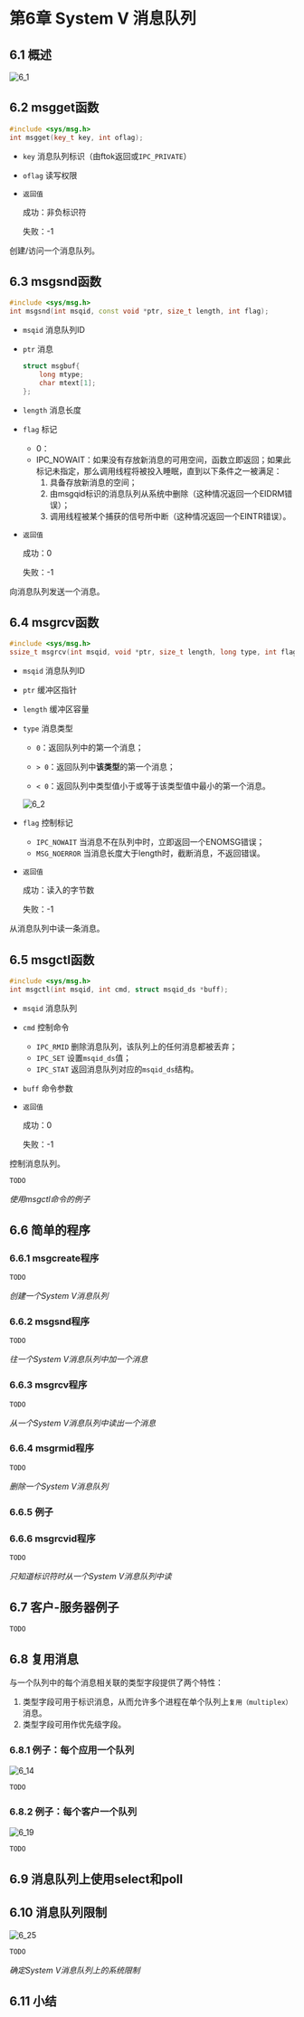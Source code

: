 # 第6章 System V 消息队列



## 6.1 概述

![6_1](res/6_1.png)



## 6.2 msgget函数

```c++
#include <sys/msg.h>
int msgget(key_t key, int oflag);
```

- `key` 消息队列标识（由ftok返回或`IPC_PRIVATE`）

- `oflag` 读写权限

- `返回值`

  成功：非负标识符

  失败：-1

创建/访问一个消息队列。



## 6.3 msgsnd函数

```c++
#include <sys/msg.h>
int msgsnd(int msqid, const void *ptr, size_t length, int flag);
```

- `msqid` 消息队列ID

- `ptr` 消息

  ```c++
  struct msgbuf{
      long mtype;
      char mtext[1];
  };
  ```

- `length` 消息长度

- `flag` 标记

  - 0：
  - IPC_NOWAIT：如果没有存放新消息的可用空间，函数立即返回；如果此标记未指定，那么调用线程将被投入睡眠，直到以下条件之一被满足：
    1. 具备存放新消息的空间；
    2. 由msgqid标识的消息队列从系统中删除（这种情况返回一个EIDRM错误）；
    3. 调用线程被某个捕获的信号所中断（这种情况返回一个EINTR错误）。

- `返回值`

  成功：0

  失败：-1

向消息队列发送一个消息。



## 6.4 msgrcv函数

```c++
#include <sys/msg.h>
ssize_t msgrcv(int msqid, void *ptr, size_t length, long type, int flag);
```

- `msqid` 消息队列ID

- `ptr` 缓冲区指针

- `length` 缓冲区容量

- `type` 消息类型

  - `0`：返回队列中的第一个消息；

  - `> 0`：返回队列中**该类型**的第一个消息；

  - `< 0`：返回队列中类型值小于或等于该类型值中最小的第一个消息。

  ![6_2](res/6_2.png)

- `flag` 控制标记

  - `IPC_NOWAIT` 当消息不在队列中时，立即返回一个ENOMSG错误；
  - `MSG_NOERROR` 当消息长度大于length时，截断消息，不返回错误。

- `返回值`

  成功：读入的字节数

  失败：-1

从消息队列中读一条消息。



## 6.5 msgctl函数

```c++
#include <sys/msg.h>
int msgctl(int msqid, int cmd, struct msqid_ds *buff);
```

- `msqid` 消息队列

- `cmd` 控制命令

  - `IPC_RMID` 删除消息队列，该队列上的任何消息都被丢弃；
  - `IPC_SET` 设置`msqid_ds`值；
  - `IPC_STAT` 返回消息队列对应的`msqid_ds`结构。

- `buff` 命令参数

- `返回值`

  成功：0

  失败：-1

控制消息队列。

```c++
TODO
```

*使用msgctl命令的例子*



## 6.6 简单的程序

### 6.6.1 msgcreate程序

```c++
TODO
```

*创建一个System V消息队列*

### 6.6.2 msgsnd程序

```c++
TODO
```

*往一个System V消息队列中加一个消息*

### 6.6.3 msgrcv程序

```c++
TODO
```

*从一个System V消息队列中读出一个消息*

### 6.6.4 msgrmid程序

```c++
TODO
```

*删除一个System V消息队列*

### 6.6.5 例子

### 6.6.6 msgrcvid程序

```c++
TODO
```

*只知道标识符时从一个System V消息队列中读*



## 6.7 客户-服务器例子

```c++
TODO
```



## 6.8 复用消息

与一个队列中的每个消息相关联的类型字段提供了两个特性：

1. 类型字段可用于标识消息，从而允许多个进程在单个队列上`复用（multiplex）`消息。
2. 类型字段可用作优先级字段。

### 6.8.1 例子：每个应用一个队列

![6_14](res/6_14.png)

```c++
TODO
```

### 6.8.2 例子：每个客户一个队列

![6_19](res/6_19.png)

```c++
TODO
```



## 6.9 消息队列上使用select和poll



## 6.10 消息队列限制

![6_25](res/6_25.png)

```c++
TODO
```

*确定System V消息队列上的系统限制*



## 6.11 小结

